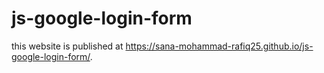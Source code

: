 # js-google-login-form
this website is published at  https://sana-mohammad-rafiq25.github.io/js-google-login-form/.
